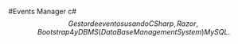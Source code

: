 #Events Manager c#
$$$$$$$$$$$$$$$$$$$$$$$$$$$$$$$$$$$$$$$$$$$$$$$$$$$$$$$$$$$$$$$$$$$$$$$$$$$$$$$$$$$$$$$$$$$$$$
Gestor de eventos usando CSharp, Razor, Bootstrap 4 y DBMS(Data Base Management System) MySQL.
$$$$$$$$$$$$$$$$$$$$$$$$$$$$$$$$$$$$$$$$$$$$$$$$$$$$$$$$$$$$$$$$$$$$$$$$$$$$$$$$$$$$$$$$$$$$$$
